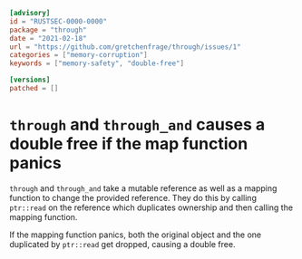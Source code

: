 ```toml
[advisory]
id = "RUSTSEC-0000-0000"
package = "through"
date = "2021-02-18"
url = "https://github.com/gretchenfrage/through/issues/1"
categories = ["memory-corruption"]
keywords = ["memory-safety", "double-free"]

[versions]
patched = []
```

# `through` and `through_and` causes a double free if the map function panics

`through` and `through_and` take a mutable reference as well as a mapping
function to change the provided reference. They do this by calling `ptr::read`
on the reference which duplicates ownership and then calling the mapping
function.

If the mapping function panics, both the original object and the one
duplicated by `ptr::read` get dropped, causing a double free.
